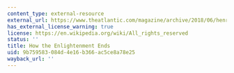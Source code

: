 ```yaml
---
content_type: external-resource
external_url: https://www.theatlantic.com/magazine/archive/2018/06/henry-kissinger-ai-could-mean-the-end-of-human-history/559124/
has_external_license_warning: true
license: https://en.wikipedia.org/wiki/All_rights_reserved
status: ''
title: How the Enlightenment Ends
uid: 9b759583-084d-4e16-b366-ac5ce8a78e25
wayback_url: ''
---
```

